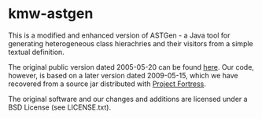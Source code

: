 # kmw-astgen

This is a modified and enhanced version of ASTGen - a Java tool for generating heterogeneous class hierachries
and their visitors from a simple textual definition.

The original public version dated 2005-05-20 can be found [here](http://sourceforge.net/projects/astgen/).
Our code, however, is based on a later version dated 2009-05-15, which we have recovered from a source jar distributed
with [Project Fortress](http://java.net/projects/projectfortress/sources/sources/show).

The original software and our changes and additions are licensed under a BSD License (see LICENSE.txt).

